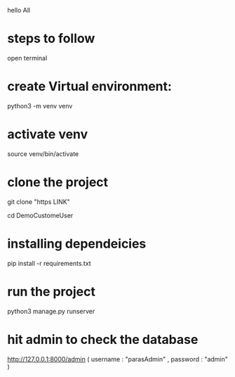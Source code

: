 

hello All

# steps to follow
open terminal


# create Virtual environment:
python3 -m venv venv

# activate venv
source venv/bin/activate


# clone the project
git clone "https LINK" 

cd DemoCustomeUser

# installing dependeicies
pip install -r requirements.txt

# run the project
python3 manage.py runserver


# hit admin to check the database
http://127.0.0.1:8000/admin
    ( 
        username : "parasAdmin" ,
        password : "admin"
    )

<!-- http://127.0.0.1:8000/ideal/user/?start=2022-06-28&end=2022-06-29 -->
